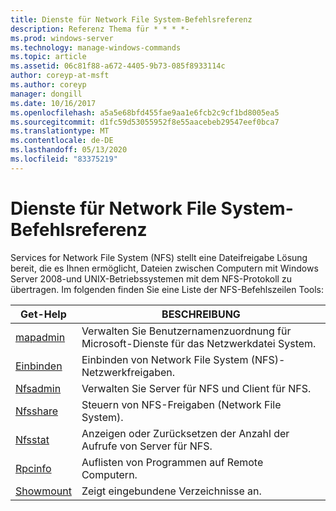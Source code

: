 ```yaml
---
title: Dienste für Network File System-Befehlsreferenz
description: Referenz Thema für * * * *-
ms.prod: windows-server
ms.technology: manage-windows-commands
ms.topic: article
ms.assetid: 06c81f88-a672-4405-9b73-085f8933114c
author: coreyp-at-msft
ms.author: coreyp
manager: dongill
ms.date: 10/16/2017
ms.openlocfilehash: a5a5e68bfd455fae9aa1e6fcb2c9cf1bd8005ea5
ms.sourcegitcommit: d1fc59d53055952f8e55aacebeb29547eef0bca7
ms.translationtype: MT
ms.contentlocale: de-DE
ms.lasthandoff: 05/13/2020
ms.locfileid: "83375219"
---
```

# <a name="services-for-network-file-system-command-reference"></a>Dienste für Network File System-Befehlsreferenz

Services for Network File System (NFS) stellt eine Dateifreigabe Lösung bereit, die es Ihnen ermöglicht, Dateien zwischen Computern mit Windows Server 2008-und UNIX-Betriebssystemen mit dem NFS-Protokoll zu übertragen.
Im folgenden finden Sie eine Liste der NFS-Befehlszeilen Tools:


| Get-Help | BESCHREIBUNG |
| ------- | ----------- |
| [mapadmin](mapadmin.md) | Verwalten Sie Benutzernamenzuordnung für Microsoft-Dienste für das Netzwerkdatei System. |
| [Einbinden](mount.md) | Einbinden von Network File System (NFS)-Netzwerkfreigaben. |
| [Nfsadmin](nfsadmin.md) | Verwalten Sie Server für NFS und Client für NFS. |
| [Nfsshare](nfsshare.md) | Steuern von NFS-Freigaben (Network File System). |
| [Nfsstat](nfsstat.md) | Anzeigen oder Zurücksetzen der Anzahl der Aufrufe von Server für NFS. |
| [Rpcinfo](rpcinfo.md) | Auflisten von Programmen auf Remote Computern. |
| [Showmount](showmount.md)|Zeigt eingebundene Verzeichnisse an. |
